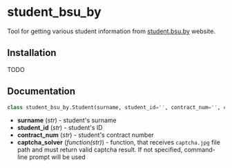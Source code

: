 # student_bsu_by
Tool for getting various student information from [student.bsu.by](http://http://student.bsu.by) website.

## Installation

TODO

## Documentation
```python
class student_bsu_by.Student(surname, student_id='', contract_num='', captcha_solver=None)
```
  * **surname** (*str*) - student's surname
  * **student_id** (*str*) - student's ID
  * **contract_num** (*str*) - student's contract number
  * **captcha_solver** (*function(str)*) - function, that receives `captcha.jpg` file path and must return valid captcha result. If not specified, command-line prompt will be used
